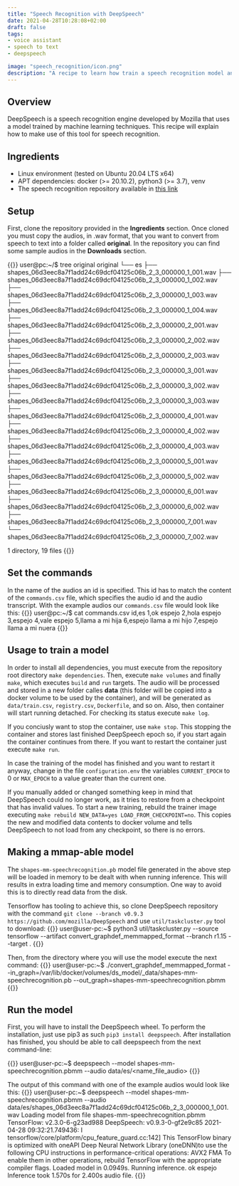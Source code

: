 ```yaml
---
title: "Speech Recognition with DeepSpeech"
date: 2021-04-28T10:28:08+02:00
draft: false
tags: 
- voice assistant
- speech to text
- deepspeech

image: "speech_recognition/icon.png"
description: "A recipe to learn how train a speech recognition model and how to use that with DeepSpeech"
---
```


## Overview
DeepSpeech is a speech recognition engine developed by Mozilla that uses a model trained by machine learning techniques. This recipe will explain how to make use of this tool for speech recognition. 

## Ingredients
- Linux environment (tested on Ubuntu 20.04 LTS x64)
- APT dependencies: docker (>= 20.10.2), python3 (>= 3.7), venv
- The speech recognition repository available in [this link](https://bitbucket.org/cristibp11/shapes-mm-speechrecognition/src/master/)

## Setup
First, clone the repository provided in the **Ingredients** section. Once cloned you must copy the audios, in .wav format, that you want to convert from speech to text into a folder called **original**. In the repository you can find some sample audios in the **Downloads** section. 

{{<shell>}}
user@pc:~/$ tree original
original
└── es
    ├── shapes_06d3eec8a7f1add24c69dcf04125c06b_2_3_000000_1_001.wav
    ├── shapes_06d3eec8a7f1add24c69dcf04125c06b_2_3_000000_1_002.wav
    ├── shapes_06d3eec8a7f1add24c69dcf04125c06b_2_3_000000_1_003.wav
    ├── shapes_06d3eec8a7f1add24c69dcf04125c06b_2_3_000000_1_004.wav
    ├── shapes_06d3eec8a7f1add24c69dcf04125c06b_2_3_000000_2_001.wav
    ├── shapes_06d3eec8a7f1add24c69dcf04125c06b_2_3_000000_2_002.wav
    ├── shapes_06d3eec8a7f1add24c69dcf04125c06b_2_3_000000_2_003.wav
    ├── shapes_06d3eec8a7f1add24c69dcf04125c06b_2_3_000000_3_001.wav
    ├── shapes_06d3eec8a7f1add24c69dcf04125c06b_2_3_000000_3_002.wav
    ├── shapes_06d3eec8a7f1add24c69dcf04125c06b_2_3_000000_3_003.wav
    ├── shapes_06d3eec8a7f1add24c69dcf04125c06b_2_3_000000_4_001.wav
    ├── shapes_06d3eec8a7f1add24c69dcf04125c06b_2_3_000000_4_002.wav
    ├── shapes_06d3eec8a7f1add24c69dcf04125c06b_2_3_000000_4_003.wav
    ├── shapes_06d3eec8a7f1add24c69dcf04125c06b_2_3_000000_5_001.wav
    ├── shapes_06d3eec8a7f1add24c69dcf04125c06b_2_3_000000_5_002.wav
    ├── shapes_06d3eec8a7f1add24c69dcf04125c06b_2_3_000000_6_001.wav
    ├── shapes_06d3eec8a7f1add24c69dcf04125c06b_2_3_000000_6_002.wav
    ├── shapes_06d3eec8a7f1add24c69dcf04125c06b_2_3_000000_7_001.wav
    └── shapes_06d3eec8a7f1add24c69dcf04125c06b_2_3_000000_7_002.wav

1 directory, 19 files
{{</shell>}}

## Set the commands
In the name of the audios an id is specified. This id has to match the content of the `commands.csv` file, which specifies the audio id and the audio transcript. With the example audios our `commands.csv` file would look like this: 
{{<shell>}}
user@pc:~/$ cat commands.csv
id,es
1,ok espejo
2,hola espejo
3,espejo
4,vale espejo
5,llama a mi hija
6,espejo llama a mi hijo
7,espejo llama a mi nuera
{{</shell>}}

## Usage to train a model
In order to install all dependencies, you must execute from the repository root directory `make dependencies`. Then, execute `make volumes` and finally `make`, which executes `build` and `run` targets. The audio will be processed and stored in a new folder calles **data** (this folder will be copied into a docker volume to be used by the container), and will be generated as `data/train.csv`, `registry.csv`, `Dockerfile`, and so on. Also, then container will start running detached. For checking its status execute `make log`. 

If you conciusly want to stop the container, use `make stop`. This stopping the container and stores last finished DeepSpeech epoch so, if you start again the container continues from there. If you want to restart the container just execute `make run`. 

In case the training of the model has finished and you want to restart it anyway, change in the file `configuration.env` the variables `CURRENT_EPOCH` to 0 or `MAX_EPOCH` to a value greater than the current one. 

If you manually added or changed something keep in mind that DeepSpeech could no longer work, as it tries to restore from a checkpoint that has invalid values. To start a new training, rebuild the trainer image executing `make rebuild NEW_DATA=yes LOAD_FROM_CHECKPOINT=no`. This copies the new and modified data contents to docker volume and tells DeepSpeech to not load from any checkpoint, so there is no errors. 

## Making a mmap-able model
The `shapes-mm-speechrecognition.pb` model file generated in the above step will be loaded in memory to be dealt with when running inference. This will results in extra loading time and memory consumption. One way to avoid this is to directly read data from the disk.

Tensorflow has tooling to achieve this, so clone DeepSpeech repository with the command `git clone --branch v0.9.3 https://github.com/mozilla/DeepSpeech` and use `util/taskcluster.py` tool to download:
{{<shell>}}
user@user-pc:~$ python3 util/taskcluster.py --source tensorflow --artifact convert_graphdef_memmapped_format --branch r1.15 --target .
{{</shell>}}

Then, from the directory where you will use the model execute the next command:
{{<shell>}}
user@user-pc:~$ ./convert_graphdef_memmapped_format --in_graph=/var/lib/docker/volumes/ds_model/_data/shapes-mm-speechrecognition.pb --out_graph=shapes-mm-speechrecognition.pbmm
{{</shell>}}


## Run the model
First, you will have to install the DeepSpeech wheel. To perform the installation, just use pip3 as such `pip3 install deepspeech`. After installation has finished, you should be able to call deepspeech from the next command-line:

{{<shell>}}
user@user-pc:~$ deepspeech --model shapes-mm-speechrecognition.pbmm --audio data/es/<name_file_audio>
{{</shell>}}

The output of this command with one of the example audios would look like this: 
{{<shell>}}
user@user-pc:~$ deepspeech --model shapes-mm-speechrecognition.pbmm --audio data/es/shapes_06d3eec8a7f1add24c69dcf04125c06b_2_3_000000_1_001.wav
Loading model from file shapes-mm-speechrecognition.pbmm
TensorFlow: v2.3.0-6-g23ad988
DeepSpeech: v0.9.3-0-gf2e9c85
2021-04-28 09:32:21.749436: I tensorflow/core/platform/cpu_feature_guard.cc:142] This TensorFlow binary is optimized with oneAPI Deep Neural Network Library (oneDNN)to use the following CPU instructions in performance-critical operations:  AVX2 FMA
To enable them in other operations, rebuild TensorFlow with the appropriate compiler flags.
Loaded model in 0.0949s.
Running inference.
ok espejo
Inference took 1.570s for 2.400s audio file.
{{</shell>}}
